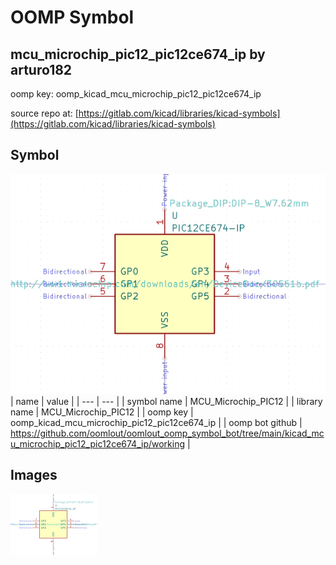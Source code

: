 # OOMP Symbol  
## mcu_microchip_pic12_pic12ce674_ip  by arturo182  
  
oomp key: oomp_kicad_mcu_microchip_pic12_pic12ce674_ip  
  
source repo at: [https://gitlab.com/kicad/libraries/kicad-symbols](https://gitlab.com/kicad/libraries/kicad-symbols)  
## Symbol  
  
[![working.png](working_600.png)](working.png)  
| name | value | 
| --- | --- | 
| symbol name | MCU_Microchip_PIC12 | 
| library name | MCU_Microchip_PIC12 | 
| oomp key | oomp_kicad_mcu_microchip_pic12_pic12ce674_ip | 
| oomp bot github | https://github.com/oomlout/oomlout_oomp_symbol_bot/tree/main/kicad_mcu_microchip_pic12_pic12ce674_ip/working | 
## Images  
  
[![working.png](working_140.png)](working.png)  
